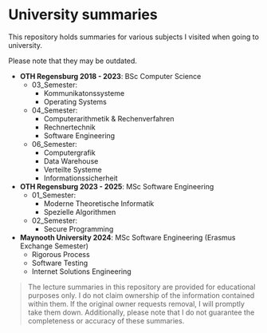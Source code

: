 # University summaries

This repository holds summaries for various subjects I visited when going to university.

Please note that they may be outdated.

- **OTH Regensburg 2018 - 2023**: BSc Computer Science
   - 03_Semester:
      - Kommunikatonssysteme
      - Operating Systems
   - 04_Semester:
      - Computerarithmetik & Rechenverfahren
      - Rechnertechnik
      - Software Engineering
   - 06_Semester:
      - Computergrafik
      - Data Warehouse
      - Verteilte Systeme
      - Informationssicherheit
- **OTH Regensburg 2023 - 2025**: MSc Software Engineering
   - 01_Semester:
      - Moderne Theoretische Informatik
      - Spezielle Algorithmen
   - 02_Semester:
      - Secure Programming
- **Maynooth University 2024**: MSc Software Engineering (Erasmus Exchange Semester)
   - Rigorous Process
   - Software Testing
   - Internet Solutions Engineering

> The lecture summaries in this repository are provided for educational purposes only.
> I do not claim ownership of the information contained within them.
> If the original owner requests removal, I will promptly take them down.
> Additionally, please note that I do not guarantee the completeness or accuracy of these summaries.
